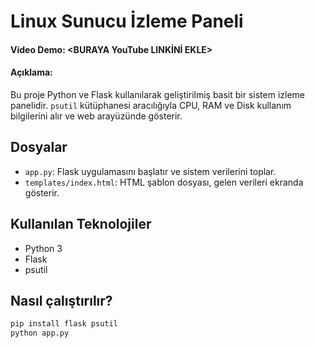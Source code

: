 # Linux Sunucu İzleme Paneli

#### Video Demo: <BURAYA YouTube LINKİNİ EKLE>

#### Açıklama:

Bu proje Python ve Flask kullanılarak geliştirilmiş basit bir sistem izleme panelidir. `psutil` kütüphanesi aracılığıyla CPU, RAM ve Disk kullanım bilgilerini alır ve web arayüzünde gösterir.

## Dosyalar

- `app.py`: Flask uygulamasını başlatır ve sistem verilerini toplar.
- `templates/index.html`: HTML şablon dosyası, gelen verileri ekranda gösterir.

## Kullanılan Teknolojiler

- Python 3
- Flask
- psutil

## Nasıl çalıştırılır?

```bash
pip install flask psutil
python app.py
```
